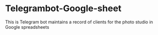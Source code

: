 # Telegrambot-Google-sheet
This is Telegram bot maintains a record of clients for the photo studio in Google spreadsheets
